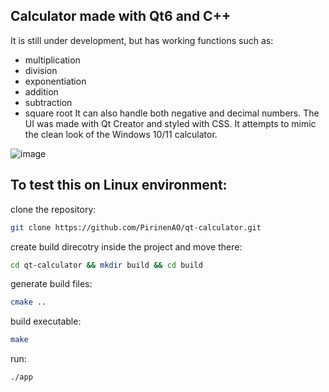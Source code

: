 ## Calculator made with Qt6 and C++

It is still under development, but has working functions such as:
- multiplication 
- division
- exponentiation
- addition
- subtraction
- square root
It can also handle both negative and decimal numbers.
The UI was made with Qt Creator and styled with CSS. It attempts to mimic the clean look of the Windows 10/11 calculator.


![image](https://github.com/PirinenAO/qt-calculator/assets/119351375/c2b92930-575d-45ee-84c3-488c4e6cca22)



## To test this on Linux environment:

clone the repository:
```bash
git clone https://github.com/PirinenAO/qt-calculator.git
```
create build direcotry inside the project and move there:
```bash
cd qt-calculator && mkdir build && cd build
```
generate build files:
```bash
cmake ..
```
build executable:
```bash
make
```
run:
```bash
./app
```
